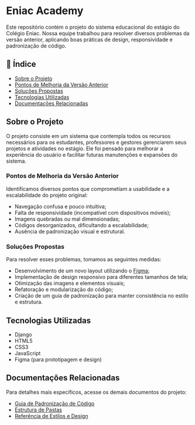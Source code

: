 # Eniac Academy

Este repositório contém o projeto do sistema educacional do estágio do Colégio Eniac. Nossa equipe trabalhou para resolver diversos problemas da versão anterior, aplicando boas práticas de design, responsividade e padronização de código.


## 📌 Índice

- [Sobre o Projeto](#-sobre-o-projeto)
- [Pontos de Melhoria da Versão Anterior](#️-pontos-de-melhoria-da-versão-anterior)
- [Soluções Propostas](#-soluções-propostas)
- [Tecnologias Utilizadas](#-tecnologias-utilizadas)
- [Documentações Relacionadas](#-documentações-relacionadas)


## Sobre o Projeto

O projeto consiste em um sistema que contempla todos os recursos necessários para os estudantes, professores e gestores gerenciarem seus projetos e atividades no estágio. Ele foi pensado para melhorar a experiência do usuário e facilitar futuras manutenções e expansões do sistema.

### Pontos de Melhoria da Versão Anterior

Identificamos diversos pontos que comprometiam a usabilidade e a escalabilidade do projeto original:

- Navegação confusa e pouco intuitiva;
- Falta de responsividade (incompatível com dispositivos móveis);
- Imagens quebradas ou mal dimensionadas;
- Códigos desorganizados, dificultando a escalabilidade;
- Ausência de padronização visual e estrutural.

### Soluções Propostas

Para resolver esses problemas, tomamos as seguintes medidas:

- Desenvolvimento de um novo layout utilizando o [Figma](https://www.figma.com/design/mvDXzi6gJPiA434dEtittX/ENIAC-Academy-%E2%80%A2-Interfaces-%E2%80%A2-P%C3%BAblico?node-id=0-1&t=qk2w0MRUJiLf70Pt-1);
- Implementação de design responsivo para diferentes tamanhos de tela;
- Otimização das imagens e elementos visuais;
- Refatoração e modularização do código;
- Criação de um guia de padronização para manter consistência no estilo e estrutura.

## Tecnologias Utilizadas

- Django
- HTML5
- CSS3
- JavaScript
- Figma (para prototipagem e design)

## Documentações Relacionadas

Para detalhes mais específicos, acesse os demais documentos do projeto:

- [Guia de Padronização de Código](./padronizacao.md)
- [Estrutura de Pastas](./estrutura.md)
- [Referência de Estilos e Design](./ref-design.md)
